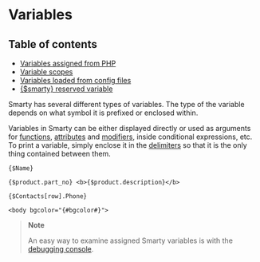 Variables
=========

## Table of contents
- [Variables assigned from PHP](./language-variables/language-assigned-variables.md)
- [Variable scopes](./language-variables/language-variable-scopes.md)
- [Variables loaded from config files](./language-variables/language-config-variables.md)
- [{$smarty} reserved variable](./language-variables/language-variables-smarty.md)


Smarty has several different types of variables. The type of the
variable depends on what symbol it is prefixed or enclosed within.

Variables in Smarty can be either displayed directly or used as
arguments for [functions](./language-basic-syntax/language-syntax-functions.md),
[attributes](./language-basic-syntax/language-syntax-attributes.md) and
[modifiers](./language-modifiers.md), inside conditional expressions, etc.
To print a variable, simply enclose it in the
[delimiters](../programmers/api-variables/variable-left-delimiter.md) so that it is the only thing
contained between them.


    {$Name}

    {$product.part_no} <b>{$product.description}</b>

    {$Contacts[row].Phone}

    <body bgcolor="{#bgcolor#}">

      

> **Note**
>
> An easy way to examine assigned Smarty variables is with the
> [debugging console](./chapter-debugging-console.md).

